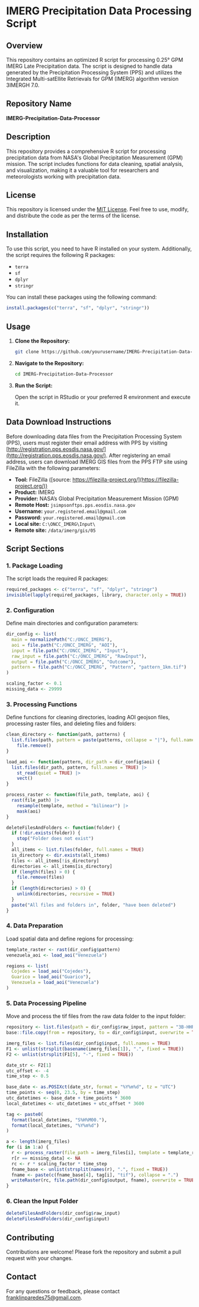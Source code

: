 # IMERG Precipitation Data Processing Script

## Overview

This repository contains an optimized R script for processing 0.25° GPM IMERG Late Precipitation data. The script is designed to handle data generated by the Precipitation Processing System (PPS) and utilizes the Integrated Multi-satEllite Retrievals for GPM (IMERG) algorithm version 3IMERGH 7.0.

## Repository Name

**IMERG-Precipitation-Data-Processor**

## Description

This repository provides a comprehensive R script for processing precipitation data from NASA's Global Precipitation Measurement (GPM) mission. The script includes functions for data cleaning, spatial analysis, and visualization, making it a valuable tool for researchers and meteorologists working with precipitation data.

## License

This repository is licensed under the [MIT License](LICENSE). Feel free to use, modify, and distribute the code as per the terms of the license.

## Installation

To use this script, you need to have R installed on your system. Additionally, the script requires the following R packages:

- `terra`
- `sf`
- `dplyr`
- `stringr`

You can install these packages using the following command:

```R
install.packages(c("terra", "sf", "dplyr", "stringr"))
```

## Usage

1. **Clone the Repository:**

   ```bash
   git clone https://github.com/yourusername/IMERG-Precipitation-Data-Processor.git
   ```

2. **Navigate to the Repository:**

   ```bash
   cd IMERG-Precipitation-Data-Processor
   ```

3. **Run the Script:**

   Open the script in RStudio or your preferred R environment and execute it.

## Data Download Instructions

Before downloading data files from the Precipitation Processing System (PPS), users must register their email address with PPS by visiting [http://registration.pps.eosdis.nasa.gov/](http://registration.pps.eosdis.nasa.gov/). After registering an email address, users can download IMERG GIS files from the PPS FTP site using FileZilla with the following parameters:

- **Tool:** FileZilla ([source: https://filezilla-project.org/](https://filezilla-project.org/))
- **Product:** IMERG
- **Provider:** NASA’s Global Precipitation Measurement Mission (GPM)
- **Remote Host:** `jsimpsonftps.pps.eosdis.nasa.gov`
- **Username:** `your.registered.email@gmail.com`
- **Password:** `your.registered.email@gmail.com`
- **Local site:** `C:\ONCC_IMERG\Input\`
- **Remote site:** `/data/imerg/gis/05`

## Script Sections

### 1. Package Loading

The script loads the required R packages:

```R
required_packages <- c("terra", "sf", "dplyr", "stringr")
invisible(lapply(required_packages, library, character.only = TRUE))
```

### 2. Configuration

Define main directories and configuration parameters:

```R
dir_config <- list(
  main = normalizePath("C:/ONCC_IMERG"),
  aoi = file.path("C:/ONCC_IMERG", "AOI"),
  input = file.path("C:/ONCC_IMERG", "Input"),
  raw_input = file.path("C:/ONCC_IMERG", "RawInput"),
  output = file.path("C:/ONCC_IMERG", "Outcome"),
  pattern = file.path("C:/ONCC_IMERG", "Pattern", "pattern_1km.tif")
)

scaling_factor <- 0.1
missing_data <- 29999
```

### 3. Processing Functions

Define functions for cleaning directories, loading AOI geojson files, processing raster files, and deleting files and folders:

```R
clean_directory <- function(path, patterns) {
  list.files(path, pattern = paste(patterns, collapse = "|"), full.names = TRUE) |>
    file.remove()
}

load_aoi <- function(pattern, dir_path = dir_config$aoi) {
  list.files(dir_path, pattern, full.names = TRUE) |>
    st_read(quiet = TRUE) |>
    vect()
}

process_raster <- function(file_path, template, aoi) {
  rast(file_path) |>
    resample(template, method = "bilinear") |>
    mask(aoi)
}

deleteFilesAndFolders <- function(folder) {
  if (!dir.exists(folder)) {
    stop("Folder does not exist")
  }
  all_items <- list.files(folder, full.names = TRUE)
  is_directory <- dir.exists(all_items)
  files <- all_items[!is_directory]
  directories <- all_items[is_directory]
  if (length(files) > 0) {
    file.remove(files)
  }
  if (length(directories) > 0) {
    unlink(directories, recursive = TRUE)
  }
  paste("All files and folders in", folder, "have been deleted")
}
```

### 4. Data Preparation

Load spatial data and define regions for processing:

```R
template_raster <- rast(dir_config$pattern)
venezuela_aoi <- load_aoi("Venezuela")

regions <- list(
  Cojedes = load_aoi("Cojedes"),
  Guarico = load_aoi("Guarico"),
  Venezuela = load_aoi("Venezuela")
)
```

### 5. Data Processing Pipeline

Move and process the tif files from the raw data folder to the input folder:

```R
repository <- list.files(path = dir_config$raw_input, pattern = "3B-HHR.*\\.30min.tif$", full.names = TRUE)
base::file.copy(from = repository, to = dir_config$input, overwrite = TRUE, copy.mode = TRUE, copy.date = FALSE)

imerg_files <- list.files(dir_config$input, full.names = TRUE)
F1 <- unlist(strsplit(basename(imerg_files[1]), ".", fixed = TRUE))
F2 <- unlist(strsplit(F1[5], "-", fixed = TRUE))

date_str <- F2[1]
utc_offset <- -4
time_step <- 0.5

base_date <- as.POSIXct(date_str, format = "%Y%m%d", tz = "UTC")
time_points <- seq(0, 23.5, by = time_step)
utc_datetimes <- base_date + time_points * 3600
local_datetimes <- utc_datetimes + utc_offset * 3600

tag <- paste0(
  format(local_datetimes, "S%H%M00."),
  format(local_datetimes, "%Y%m%d")
)

a <- length(imerg_files)
for (i in 1:a) {
  r <- process_raster(file_path = imerg_files[i], template = template_raster, aoi = regions$Venezuela)
  r[r == missing_data] <- NA
  rc <- r * scaling_factor * time_step
  fname_base <- unlist(strsplit(names(r), ".", fixed = TRUE))
  fname <- paste(c(fname_base[4], tag[i], "tif"), collapse = ".")
  writeRaster(rc, file.path(dir_config$output, fname), overwrite = TRUE)
}
```

### 6. Clean the Input Folder

```R
deleteFilesAndFolders(dir_config$raw_input)
deleteFilesAndFolders(dir_config$input)
```

## Contributing

Contributions are welcome! Please fork the repository and submit a pull request with your changes.

## Contact

For any questions or feedback, please contact [franklinparedes75@gmail.com](franklinparedes75@gmail.com).

